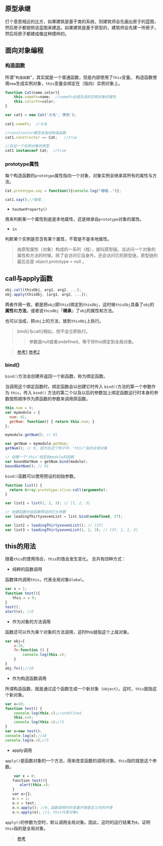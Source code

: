 ## 原型承继

打个意思相近的比方，如果建筑是基于类的系统，则建筑师会先画出房子的蓝图，然后房子都按照该蓝图来建造。如果建筑是基于原型的，建筑师会先建一所房子，然后将房子都建成像这种摸样的。

## 面向对象编程

### 构造函数

所谓"`构造函数`"，其实就是一个普通函数，但是内部使用了`this`变量。
构造函数使用`new`生成实例对象，`this`变量会绑定在（指向）实例对象上。

```js
function Cat(name,color){
	this.nameFn=name;  //nameFn会是生成的实例对象的属性
	this.colorFn=color;
}

var cat1 = new Cat('大毛','黑色');
 
cat1.nameFn;  //大毛

//constructor属性会指向构造函数
cat1.constructor == Cat;   //true

//验证一个实例对象的原型
cat1 instanceof Cat;  //true
```

###  prototype属性

每个构造函数的`prototype`属性指向一个对象，对象实例会继承其所有的属性与方法。


```js
Cat.prototype.say = function(){console.log("喵喵..")};

cat1.say();//喵喵..
```

* `hasOwnProperty()`

用来判断某一个属性到底是本地属性，还是继承自`prototype`对象的属性。

* `in`

判断某个实例是否含有某个属性，不管是不是本地属性。

>由原型属性（对象）构成的一系列（栈），就叫原型链。当访问一个对象的属性和方法的时候，除了会访问它自身外，还会访问它的原型链。原型链的最后总是 object.prototype = null 。


## call与apply函数

```js
obj.call(thisObj, arg1, arg2, ...);
obj.apply(thisObj, [arg1, arg2, ...]);
```

两者作用一致，都是把`obj`(即`this`)绑定到`thisObj`，这时候`thisObj`具备了`obj`的**属性**和**方法**。或者说`thisObj`『**继承**』了`obj`的属性和方法。

也可以当成，把`obj`上的方法，放到`thisObj`上执行。

>bind()与call()相似，但不会立即执行。
>>参数是null或者undefined，等于将this绑定到全局对象。

>[参考1](http://www.ruanyifeng.com/blog/2010/05/object-oriented_javascript_encapsulation.html)
>[参考2](http://www.ruanyifeng.com/blog/2011/06/designing_ideas_of_inheritance_mechanism_in_javascript.html)

### bind()

`bind()`方法会创建并返回一个新函数，称为绑定函数。

当调用这个绑定函数时，绑定函数会以创建它时传入 `bind()`方法的第一个参数作为 `this`，传入 `bind()` 方法的第二个以及以后的参数加上绑定函数运行时本身的参数按照顺序作为原函数的参数来调用原函数。

```js
this.num = 9;  
var mymodule = {  
  num: 81,
  getNum: function() { return this.num; }
};

mymodule.getNum(); // 81

var getNum = mymodule.getNum;  
getNum(); // 9, 因为在这个例子中，"this"指向全局对象

// 创建一个'this'绑定到module的函数
var boundGetNum = getNum.bind(module);  
boundGetNum(); // 81  
```

`bind()`函数可以使用预设的初始参数。

```js
function list() {
  return Array.prototype.slice.call(arguments);
}

var list1 = list(1, 2, 3); // [1, 2, 3]

// 创建函数并给函数预设的打头参数
var leadingThirtysevenList = list.bind(undefined, 37);

var list2 = leadingThirtysevenList(); // [37]
var list3 = leadingThirtysevenList(1, 2, 3); // [37, 1, 2, 3]
```

## this的用法

随着`this`的使用场合，`this`的值会发生变化。
总共有四种方式：

 - 纯粹的函数调用

函数体内调用`this`，代表全局对象`Global`。

```js
var x = 1;
function test(){
　　this.x = 0;
}
test();
alert(x); //0
```

 - 作为对象的方法调用

函数还可以作为某个对象的方法调用，这时this就指这个上级对象。

```js
var obj={
	x:10,
	fn:function () {
		console.log(this.x);
	}
}
obj.fn();//10
```

 - 作为构造函数调用

所谓构造函数，就是通过这个函数生成一个新对象（`object`）。这时，`this`就指这个新对象。

```js
var x=10;
function test() {
	console.log(this.x);//undefined
	this.x=5;
	console.log(this.x);//5
}
var o=new test();
console.log(x);//10
console.log(o.x);//5
```

 - apply调用

`apply()`是函数对象的一个方法，用来改变函数的调用对象。`this`指的就是这个参数。

```js
	var x = 0;
　　function test(){
　　　　alert(this.x);
　　}
　　var o={};
　　o.x = 1;
　　o.m = test;
　　o.m.apply(); //0，函数调用时的变量环境是定义时的环境
　　o.m.apply(o); //1，this代表对象o
```
`apply()`的参数为空时，默认调用全局对象。因此，这时的运行结果为`0`，证明`this`指的是全局对象。


>[参考](http://www.ruanyifeng.com/blog/2010/04/using_this_keyword_in_javascript.html)